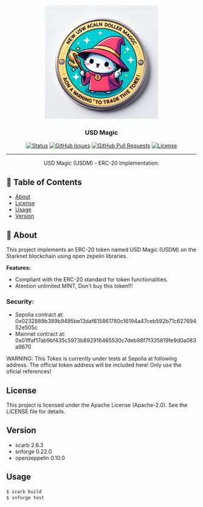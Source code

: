 <p align="center">
  <a href="" rel="noopener">
 <img width=300px height=300px src="./docs/img/USDM.png" alt="Project logo"></a>

</p>

<h3 align="center">USD Magic</h3>

<div align="center">

[![Status](https://img.shields.io/badge/status-active-success.svg)]()
[![GitHub Issues](https://img.shields.io/github/issues/malledugean/Starknet-token-sender-erc20.svg)](https://github.com/malledugean/Starknet-token-sender-erc20/issues)
[![GitHub Pull Requests](https://img.shields.io/github/issues-pr/malledugean/Starknet-token-sender-erc20.svg)](https://github.com/malledugean/Starknet-token-sender-erc20/pulls)
[![License](https://img.shields.io/badge/license-Apache--2.0-blue.svg)](/LICENSE)

</div>

---

<p align="center"> USD Magic (USDM) - ERC-20 Implementation.
    <br> 
</p>

## 📝 Table of Contents

-   [About](#about)
-   [License](#licensed)
-   [Usage](#usage)
-   [Version](#usage)

## 🧐 About <a name = "about"></a>

This project implements an ERC-20 token named USD Magic (USDM) on the Starknet blockchain using open zepelin libraries.

**Features:**

-   Compliant with the ERC-20 standard for token functionalities.
-   Atention unlimited MINT, Don't buy this token!!!

### Security:

-   Sepolia contract at: 0x0232889b389b9495be13daf615861780c16194a47ceb592b71c62769452e505c
-   Mainnet contract at: 0x01ffaf17ab9bf435c5973b892916465530c7deb98f7f335819fe9d0a083a9670

WARNING: This Tokes is currently under tests at Sepolia at following address.
The official token address will be included here! Only use the oficial references!

## License <a name = "licensed"></a>

This project is licensed under the Apache License (Apache-2.0). See the LICENSE file for details.

## Version <a name = "version base"></a>

-   scarb 2.6.3
-   snforge 0.22.0
-   openzeppelin 0.10.0

## Usage <a name = "usage"></a>

```shell
$ scarb build
$ snforge test
```
